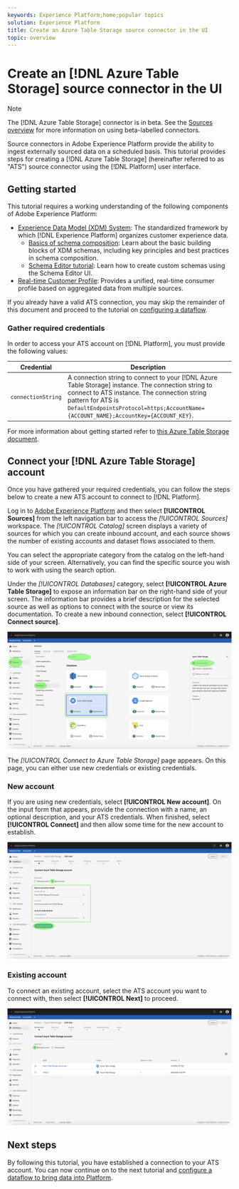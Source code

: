 ```yaml
---
keywords: Experience Platform;home;popular topics
solution: Experience Platform
title: Create an Azure Table Storage source connector in the UI
topic: overview
---
```


# Create an [!DNL Azure Table Storage] source connector in the UI

>[!NOTE]
>The [!DNL Azure Table Storage] connector is in beta. See the [Sources overview](../../../../home.md#terms-and-conditions) for more information on using beta-labelled connectors.

Source connectors in Adobe Experience Platform provide the ability to ingest externally sourced data on a scheduled basis. This tutorial provides steps for creating a [!DNL Azure Table Storage] (hereinafter referred to as "ATS") source connector using the [!DNL Platform] user interface.

## Getting started

This tutorial requires a working understanding of the following components of Adobe Experience Platform:

*   [Experience Data Model (XDM) System](../../../../../xdm/home.md): The standardized framework by which [!DNL Experience Platform] organizes customer experience data.
    *   [Basics of schema composition](../../../../../xdm/schema/composition.md): Learn about the basic building blocks of XDM schemas, including key principles and best practices in schema composition.
    *   [Schema Editor tutorial](../../../../../xdm/tutorials/create-schema-ui.md): Learn how to create custom schemas using the Schema Editor UI.
*   [Real-time Customer Profile](../../../../../profile/home.md): Provides a unified, real-time consumer profile based on aggregated data from multiple sources.

If you already have a valid ATS connection, you may skip the remainder of this document and proceed to the tutorial on [configuring a dataflow](../../dataflow/databases.md).

### Gather required credentials

In order to access your ATS account on [!DNL Platform], you must provide the following values:

| Credential | Description |
| ---------- | ----------- |
| `connectionString` | A connection string to connect to your [!DNL Azure Table Storage] instance. The connection string to connect to ATS instance. The connection string pattern for ATS is `DefaultEndpointsProtocol=https;AccountName={ACCOUNT_NAME};AccountKey={ACCOUNT_KEY}`. |

For more information about getting started refer to [this Azure Table Storage document](https://docs.microsoft.com/en-us/azure/storage/common/storage-introduction).

## Connect your [!DNL Azure Table Storage] account

Once you have gathered your required credentials, you can follow the steps below to create a new ATS account to connect to [!DNL Platform].

Log in to <a href="https://platform.adobe.com" target="_blank">Adobe Experience Platform</a> and then select **[!UICONTROL Sources]** from the left navigation bar to access the *[!UICONTROL Sources]* workspace. The *[!UICONTROL Catalog]* screen displays a variety of sources for which you can create inbound account, and each source shows the number of existing accounts and dataset flows associated to them.

You can select the appropriate category from the catalog on the left-hand side of your screen. Alternatively, you can find the specific source you wish to work with using the search option.

Under the *[!UICONTROL Databases]* category, select **[!UICONTROL Azure Table Storage]** to expose an information bar on the right-hand side of your screen. The information bar provides a brief description for the selected source as well as options to connect with the source or view its documentation. To create a new inbound connection, select **[!UICONTROL Connect source]**.

![catalog](../../../../images/tutorials/create/ats/catalog.png)

The *[!UICONTROL Connect to Azure Table Storage]* page appears. On this page, you can either use new credentials or existing credentials.

### New account

If you are using new credentials, select **[!UICONTROL New account]**. On the input form that appears, provide the connection with a name, an optional description, and your ATS credentials. When finished, select **[!UICONTROL Connect]** and then allow some time for the new account to establish.

![connect](../../../../images/tutorials/create/ats/new.png)

### Existing account

To connect an existing account, select the ATS account you want to connect with, then select **[!UICONTROL Next]** to proceed.

![existing](../../../../images/tutorials/create/ats/existing.png)

## Next steps

By following this tutorial, you have established a connection to your ATS account. You can now continue on to the next tutorial and [configure a dataflow to bring data into Platform](../../dataflow/databases.md).